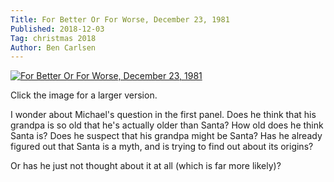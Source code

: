 ```yaml
---
Title: For Better Or For Worse, December 23, 1981
Published: 2018-12-03
Tag: christmas 2018
Author: Ben Carlsen
---
```


[![For Better Or For Worse, December 23, 1981](http://blog.arkholt.com/media/decstrips2018/03-fb811223.gif)](http://blog.arkholt.com/media/decstrips2018/03-fb811223.gif)

Click the image for a larger version.

I wonder about Michael's question in the first panel. Does he think that his grandpa is so old that he's actually older than Santa? How old does he think Santa is? Does he suspect that his grandpa might be Santa? Has he already figured out that Santa is a myth, and is trying to find out about its origins?

Or has he just not thought about it at all (which is far more likely)?
